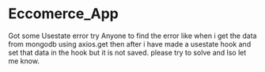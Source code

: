 # Eccomerce_App

Got some Usestate error try Anyone to find the error like when i get
the data from mongodb using axios.get then after i have made a usestate hook and set that data in the 
hook but it is not saved.
please try to solve and lso let me know.
